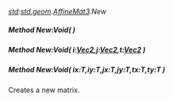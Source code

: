 _[std](../../modules/std/std-module.md):[std.geom](../../modules/std/std-geom.md).[AffineMat3<T>](../../modules/std/std-geom-affinemat3.md).New_
##### Method New:Void(  )
##### Method New:Void( i:[Vec2](../../modules/std/std-geom-vec2.md)<T>,j:[Vec2](../../modules/std/std-geom-vec2.md)<T>,t:[Vec2](../../modules/std/std-geom-vec2.md)<T> )
##### Method New:Void( ix:T,iy:T,jx:T,jy:T,tx:T,ty:T )
Creates a new matrix.
